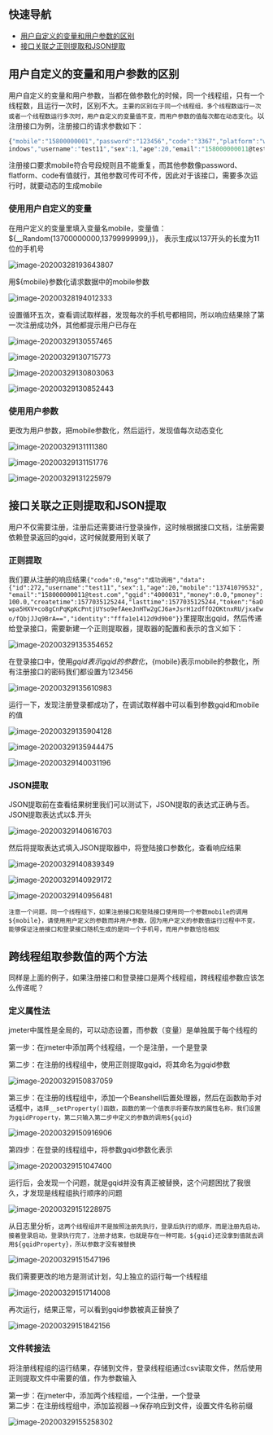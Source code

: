 ## 快速导航
- [用户自定义的变量和用户参数的区别](#用户自定义变量和用户参数的区别)
- [接口关联之正则提取和JSON提取](#接口关联之正则提取和JSON提取)




## 用户自定义的变量和用户参数的区别

用户自定义的变量和用户参数，当都在做参数化的时候，同一个线程组，只有一个线程数，且运行一次时，区别不大。```主要的区别在于同一个线程组，多个线程数运行一次或者一个线程数运行多次时，用户自定义的变量值不变，而用户参数的值每次都在动态变化```。以注册接口为例，注册接口的请求参数如下：  

```javascript
{"mobile":"15800000001","password":"123456","code":"3367","platform":"w
indows","username":"test11","sex":1,"age":20,"email":"158000000011@test.com"}
```

注册接口要求mobile符合号段规则且不能重复，而其他参数像password、flatform、code有值就行，其他参数可传可不传，因此对于该接口，需要多次运行时，就要动态的生成mobile   

### 使用用户自定义的变量

在用户定义的变量里填入变量名mobile，变量值：${__Random(13700000000,13799999999,)}， 表示生成以137开头的长度为11位的手机号   

![image-20200328193643807](https://i.loli.net/2020/03/29/epITrW7oX2PhgBx.png)  

用${mobile}参数化请求数据中的mobile参数  

![image-20200328194012333](https://i.loli.net/2020/03/29/89ipQgXsPSFe21x.png)  

设置循环五次，查看调试取样器，发现每次的手机号都相同，所以响应结果除了第一次注册成功外，其他都提示用户已存在  

![image-20200329130557465](https://i.loli.net/2020/03/29/ZLWegNKib6jRUT8.png)  

![image-20200329130715773](https://i.loli.net/2020/03/29/Z1ltHNVfxqyAJ9M.png)  

![image-20200329130803063](https://i.loli.net/2020/03/29/QfNFzEJUqbsyWIj.png)  

![image-20200329130852443](https://i.loli.net/2020/03/29/JdgzYBRj1pw7sMn.png)  

### 使用用户参数

更改为用户参数，把mobile参数化，然后运行，发现值每次动态变化   

![image-20200329131111380](https://i.loli.net/2020/03/29/DoKRfeQ6vxElTcs.png)  

![image-20200329131151776](https://i.loli.net/2020/03/29/nC4GA3TiYoSUu2y.png)  

![image-20200329131225979](https://i.loli.net/2020/03/29/OlbkUmP4npe8jfc.png)  


## 接口关联之正则提取和JSON提取

用户不仅需要注册，注册后还需要进行登录操作，这时候根据接口文档，注册需要依赖登录返回的gqid，这时候就要用到关联了  

### 正则提取

我们要从注册的响应结果```{"code":0,"msg":"成功调用","data":{"id":272,"username":"test11","sex":1,"age":20,"mobile":"13741079532","email":"158000000011@test.com","gqid":"4000031","money":0.0,"pmoney":100.0,"createtime":1577035125244,"lasttime":1577035125244,"token":"6aOwpa5HXV+co8gCnPqKpKcPntjUYso9efAeeJnHTw2gCJ6a+JsrH1zdffO2OKtnxRU/jxaEwo/fQbjJJq9BrA==","identity":"fffa1e1412d9d9b0"}}```里提取出gqid，然后传递给登录接口，需要新建一个正则提取器，提取器的配置和表示的含义如下：  

![image-20200329135354652](https://i.loli.net/2020/03/29/h9BwAkSEgye7MCT.png)  

在登录接口中，使用${gqid}表示gqid的参数化，${mobile}表示mobile的参数化，所有注册接口的密码我们都设置为123456  

![image-20200329135610983](https://i.loli.net/2020/03/29/cbsXVh23IPiQg4Y.png)  

运行一下，发现注册登录都成功了，在调试取样器中可以看到参数gqid和mobile的值

![image-20200329135904128](https://i.loli.net/2020/03/29/5gskd2xawbRltTH.png)  

![image-20200329135944475](https://i.loli.net/2020/03/29/3LxAbOS65JlRfB7.png)  

![image-20200329140031196](https://i.loli.net/2020/03/29/Svm6FQgZMurjNk2.png)  


### JSON提取

JSON提取前在查看结果树里我们可以测试下，JSON提取的表达式正确与否。JSON提取表达式以$.开头  

![image-20200329140616703](https://i.loli.net/2020/03/29/uK91bYvEfLjqeRn.png)  

然后将提取表达式填入JSON提取器中，将登陆接口参数化，查看响应结果  

![image-20200329140839349](https://i.loli.net/2020/03/29/iBahe86nJplT4sZ.png)  

![image-20200329140929172](https://i.loli.net/2020/03/29/iSk3KQyLwD5RPzE.png)  

![image-20200329140956481](https://i.loli.net/2020/03/29/cHTev7CfDPjNZkO.png)  

```注意一个问题，同一个线程组下，如果注册接口和登陆接口使用同一个参数mobile的调用${mobile}，请使用用户定义的参数而非用户参数，因为用户定义的参数值运行过程中不变，能够保证注册接口和登录接口随机生成的是同一个手机号，而用户参数恰恰相反```  


## 跨线程组取参数值的两个方法

同样是上面的例子，如果注册接口和登录接口是两个线程组，跨线程组参数应该怎么传递呢？

### 定义属性法 

jmeter中属性是全局的，可以动态设置，而参数（变量）是单独属于每个线程的  

第一步：在jmeter中添加两个线程组，一个是注册，一个是登录  

第二步：在注册的线程组中，使用正则提取gqid，将其命名为gqid参数  

![image-20200329150837059](https://i.loli.net/2020/03/29/pyerq6C2dfDIZW1.png)  

第三步：在注册的线程组中，添加一个Beanshell后置处理器，然后在函数助手对话框中，```选择__setProperty()函数，函数的第一个值表示将要存放的属性名称，我们设置为gqidProperty，第二只输入第二步中定义的参数的调用${gqid}```   

![image-20200329150916906](https://i.loli.net/2020/03/29/FXuRJLNcxCHerG8.png)  

第四步：在登录的线程组中，将参数gqid参数化表示  

![image-20200329151047400](https://i.loli.net/2020/03/29/eGlTwE9u7PxI418.png)  

运行后，会发现一个问题，就是gqid并没有真正被替换，这个问题困扰了我很久，才发现是线程组执行顺序的问题  

![image-20200329151228975](https://i.loli.net/2020/03/29/HW7RwS189GAMZna.png)  

从日志里分析，```这两个线程组并不是按照注册先执行，登录后执行的顺序，而是注册先启动，接着登录启动，登录执行完了，注册才结束，也就是存在一种可能，${gqid}还没拿到值就去调用${gqidProperty}，所以参数才没有被替换```   

![image-20200329151547196](https://i.loli.net/2020/03/29/xwOInVbEUm3dl1g.png)  

我们需要更改的地方是测试计划，勾上独立的运行每一个线程组   

![image-20200329151714008](https://i.loli.net/2020/03/29/FY7vb2xmTDQpA9e.png)  

再次运行，结果正常，可以看到gqid参数被真正替换了   

![image-20200329151842156](https://i.loli.net/2020/03/29/wVPUfb8vyXAKOeF.png)  

### 文件转接法

将注册线程组的运行结果，存储到文件，登录线程组通过csv读取文件，然后使用正则提取文件中需要的值，作为参数输入  

第一步：在jmeter中，添加两个线程组，一个注册，一个登录  
第二步：在注册线程组中，添加监视器—>保存响应到文件，设置文件名称前缀  

![image-20200329155258302](https://i.loli.net/2020/03/29/PiOu5MbKwAxEBFk.png)

